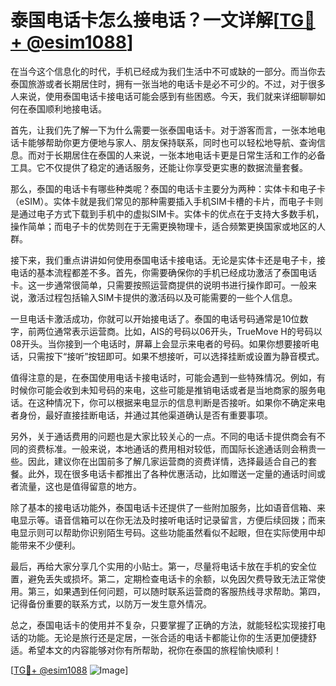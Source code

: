 # 泰国电话卡怎么接电话？一文详解[[TG💪+ @esim1088](https://t.me/s/esim1088)]

在当今这个信息化的时代，手机已经成为我们生活中不可或缺的一部分。而当你去泰国旅游或者长期居住时，拥有一张当地的电话卡是必不可少的。不过，对于很多人来说，使用泰国电话卡接电话可能会感到有些困惑。今天，我们就来详细聊聊如何在泰国顺利地接电话。

首先，让我们先了解一下为什么需要一张泰国电话卡。对于游客而言，一张本地电话卡能够帮助你更方便地与家人、朋友保持联系，同时也可以轻松地导航、查询信息。而对于长期居住在泰国的人来说，一张本地电话卡更是日常生活和工作的必备工具。它不仅提供了稳定的通话服务，还能让你享受更实惠的数据流量套餐。

那么，泰国的电话卡有哪些种类呢？泰国的电话卡主要分为两种：实体卡和电子卡（eSIM）。实体卡就是我们常见的那种需要插入手机SIM卡槽的卡片，而电子卡则是通过电子方式下载到手机中的虚拟SIM卡。实体卡的优点在于支持大多数手机，操作简单；而电子卡的优势则在于无需更换物理卡，适合频繁更换国家或地区的人群。

接下来，我们重点讲讲如何使用泰国电话卡接电话。无论是实体卡还是电子卡，接电话的基本流程都差不多。首先，你需要确保你的手机已经成功激活了泰国电话卡。这一步通常很简单，只需要按照运营商提供的说明书进行操作即可。一般来说，激活过程包括输入SIM卡提供的激活码以及可能需要的一些个人信息。

一旦电话卡激活成功，你就可以开始接电话了。泰国的电话号码通常是10位数字，前两位通常表示运营商。比如，AIS的号码以06开头，TrueMove H的号码以08开头。当你接到一个电话时，屏幕上会显示来电者的号码。如果你想要接听电话，只需按下“接听”按钮即可。如果不想接听，可以选择挂断或设置为静音模式。

值得注意的是，在泰国使用电话卡接电话时，可能会遇到一些特殊情况。例如，有时候你可能会收到未知号码的来电，这些可能是推销电话或者是当地商家的服务电话。在这种情况下，你可以根据来电显示的信息判断是否接听。如果你不确定来电者身份，最好直接挂断电话，并通过其他渠道确认是否有重要事项。

另外，关于通话费用的问题也是大家比较关心的一点。不同的电话卡提供商会有不同的资费标准。一般来说，本地通话的费用相对较低，而国际长途通话则会稍贵一些。因此，建议你在出国前多了解几家运营商的资费详情，选择最适合自己的套餐。此外，现在很多电话卡都推出了各种优惠活动，比如赠送一定量的通话时间或者流量，这也是值得留意的地方。

除了基本的接电话功能外，泰国电话卡还提供了一些附加服务，比如语音信箱、来电显示等。语音信箱可以在你无法及时接听电话时记录留言，方便后续回拨；而来电显示则可以帮助你识别陌生号码。这些功能虽然看似不起眼，但在实际使用中却能带来不少便利。

最后，再给大家分享几个实用的小贴士。第一，尽量将电话卡放在手机的安全位置，避免丢失或损坏。第二，定期检查电话卡的余额，以免因欠费导致无法正常使用。第三，如果遇到任何问题，可以随时联系运营商的客服热线寻求帮助。第四，记得备份重要的联系方式，以防万一发生意外情况。

总之，泰国电话卡的使用并不复杂，只要掌握了正确的方法，就能轻松实现接打电话的功能。无论是旅行还是定居，一张合适的电话卡都能让你的生活更加便捷舒适。希望本文的内容能够对你有所帮助，祝你在泰国的旅程愉快顺利！

[[TG💪+ @esim1088](https://t.me/s/esim1088) ![Image](https://i.postimg.cc/4NQfJmqS/Snipaste-2025-05-13-00-14-12.png)]